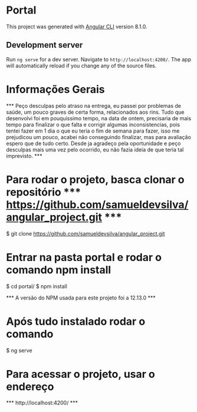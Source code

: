 # Portal

This project was generated with [Angular CLI](https://github.com/angular/angular-cli) version 8.1.0.

## Development server

Run `ng serve` for a dev server. Navigate to `http://localhost:4200/`. The app will automatically reload if you change any of the source files.


# Informações Gerais

*** Peço desculpas pelo atraso na entrega, eu passei por problemas de saúde, um pouco graves de certa forma, relacionados aos rins. Tudo que desenvolvi foi em pouquissimo tempo, na data de ontem, precisaria de mais tempo para finalizar o que falta e corrigir algumas inconsistencias, pois tentei fazer em 1 dia o que eu teria o fim de semana para fazer, isso me prejudicou um pouco, acabei não conseguindo finalizar, mas para avaliação espero que de tudo certo. Desde ja agradeço pela oportunidade e peço desculpas mais uma vez pelo ocorrido, eu não fazia ideia de que teria tal imprevisto. ***

# Para rodar o projeto, basca clonar o repositório *** https://github.com/samueldevsilva/angular_project.git ***

$ git clone https://github.com/samueldevsilva/angular_project.git

# Entrar na pasta portal e rodar o comando npm install

$ cd portal/
$ npm install

*** A versão do NPM usada para este projeto foi a 12.13.0 ***

# Após tudo instalado rodar o comando

$ ng serve

# Para acessar o projeto, usar o endereço

*** http://localhost:4200/ ***
